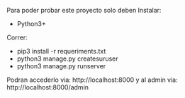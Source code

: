 Para poder probar este proyecto solo deben Instalar:
*  Python3+

Correr:
*  pip3 install -r requeriments.txt
*  python3 manage.py createsuruser
*  python3 manage.py runserver

Podran accederlo via: http://localhost:8000
y al admin via: http://localhost:8000/admin